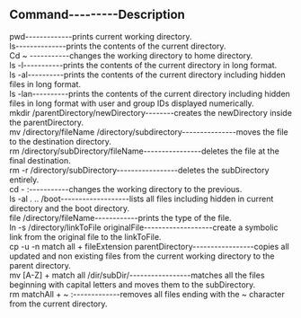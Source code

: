 Command---------Description
---------------------------
pwd-------------prints current working directory.  
ls--------------prints the contents of the current directory.  
Cd ~ -----------changes the working directory to home directory.  
ls -l-----------prints the contents of the current directory in long format.  
ls -al----------prints the contents of the current directory including hidden files in long format.  
ls -lan----------prints the contents of the current directory including hidden files in long format with user and group IDs displayed numerically.  
mkdir /parentDirectory/newDirectory--------creates the newDirectory inside the parentDirectory.  
mv /directory/fileName /directory/subdirectory---------------moves the file to the destination directory.  
rm /directory/subDirectory/fileName----------------deletes the file at the final destination.  
rm -r /directory/subDirectory-----------------deletes the subDirectory entirely.  
cd - :-----------changes the working directory to the previous.  
ls -al . .. /boot-------------------lists all files including hidden in current directory and the boot directory.  
file /directory/fileName------------prints the type of the file.  
ln -s /directory/linkToFile originalFile-------------------create a symbolic link from the original file to the linkToFile.  
cp -u -n match all + fileExtension  parentDirectory-----------------copies all updated and non existing files from the current working directory to the parent directory.  
mv [A-Z] + match all /dir/subDir/-----------------matches all the files beginning with capital letters and moves them to the subDirectory.  
rm matchAll + ~ :-------------removes all files ending with the ~ character from the current directory.

